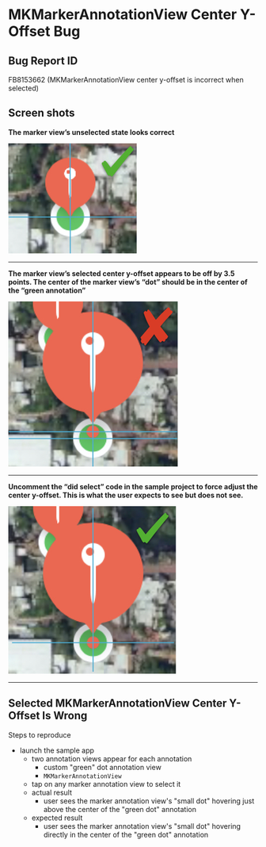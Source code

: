 # MKMarkerAnnotationView Center Y-Offset Bug

## Bug Report ID

FB8153662 (MKMarkerAnnotationView center y-offset is incorrect when selected)


## Screen shots

**The marker view’s unselected state looks correct**


![Marker Annotation Unselected Is Ok](MarkerAnnotation_Unselected_Ok.jpeg)

----

**The marker view’s selected center y-offset appears to be off by 3.5 points. The center of the marker view’s “dot” should be in the center of the “green annotation”** 

![Marker Annotation Selected Is Wrong](MarkerAnnotation_Selected_Wrong.jpeg)

----

**Uncomment the “did select” code in the sample project to force adjust the center y-offset. This is what the user expects to see but does not see.**


![Marker Annotation Applied Fix](MarkerAnnotation_AppliedFix.jpeg)

----

## Selected MKMarkerAnnotationView Center Y-Offset Is Wrong

Steps to reproduce
- launch the sample app
  - two annotation views appear for each annotation
    - custom "green" dot annotation view
    - `MKMarkerAnnotationView`
  - tap on any marker annotation view to select it
  - actual result
    - user sees the marker annotation view's "small dot" hovering just above the center of the "green dot" annotation
  - expected result
    - user sees the marker annotation view's "small dot" hovering directly in the center of the "green dot" annotation
